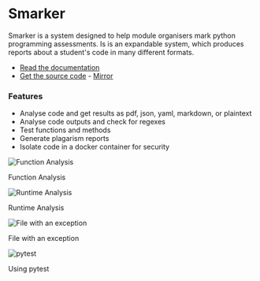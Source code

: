 # Smarker

Smarker is a system designed to help module organisers mark python programming assessments.
Is is an expandable system, which produces reports about a student's code in many different
formats.

- [Read the documentation](http://smarker.eda.gay/)
- [Get the source code](https://github.com/jwansek/Smarker) - [Mirror](https://git.eda.gay/Smarker/files.html)

### Features

- Analyse code and get results as pdf, json, yaml, markdown, or plaintext
- Analyse code outputs and check for regexes
- Test functions and methods
- Generate plagarism reports
- Isolate code in a docker container for security

![Function Analysis](https://smarker.eda.gay/_static/readme_functionanalysis.png)

Function Analysis

![Runtime Analysis](https://smarker.eda.gay/_static/readme_runtimeanalysis.png)

Runtime Analysis

![File with an exception](https://smarker.eda.gay/_static/readme_error.png)

File with an exception

![pytest](https://smarker.eda.gay/_static/readme_error.png)

Using pytest
